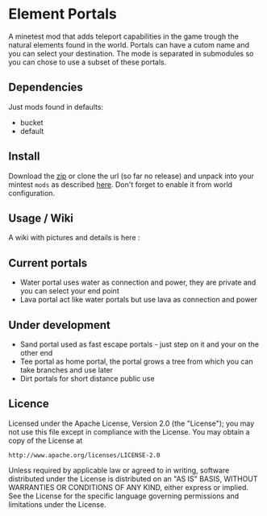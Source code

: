 Element Portals
===============

A minetest mod that adds teleport capabilities in the game trough the natural elements found in the world. Portals can have a cutom name and you can select your destination. The mode is separated in submodules so you can chose to use a subset of these portals.

Dependencies
------------
Just mods found in defaults:

 - bucket
 - default


Install
-------
Download the [zip](https://github.com/curieuxx/mod-element_portals/archive/master.zip) or clone the url (so far no release)  and unpack into your mintest `mods` as described [here](http://wiki.minetest.com/wiki/Installing_Mods). Don't forget to enable it from world configuration.

Usage / Wiki
------------

A wiki with pictures and details is here :  


Current portals
---------------

 * Water portal uses water as connection and power, they are private and you can select your end point
 * Lava portal act like water portals but use lava as connection and power

Under development
-------------------------

 * Sand portal used as fast escape portals - just step on it and your on the other end
 * Tee portal as home portal, the portal grows a tree from which you can take branches and use later 
 * Dirt portals for short distance public use


Licence
-------


Licensed under the Apache License, Version 2.0 (the "License");
you may not use this file except in compliance with the License.
You may obtain a copy of the License at

    http://www.apache.org/licenses/LICENSE-2.0

Unless required by applicable law or agreed to in writing, software
distributed under the License is distributed on an "AS IS" BASIS,
WITHOUT WARRANTIES OR CONDITIONS OF ANY KIND, either express or implied.
See the License for the specific language governing permissions and
limitations under the License.

